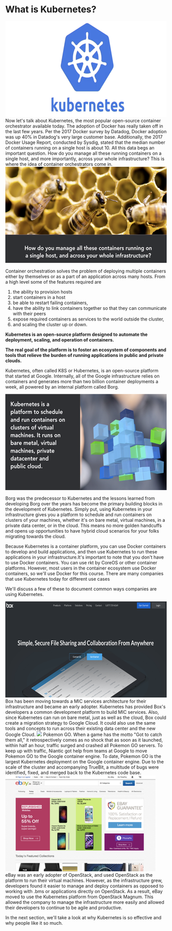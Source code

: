 # What is Kubernetes?

<img src="images/Kubernetes icon.png" height="300">
Now let's talk about Kubernetes, the most popular open-source container orchestrator available today. The adoption of Docker has really taken off in the last few years. Per the 2017 Docker survey by Datadog, Docker adoption was up 40% in Datadog's very large customer base. Additionally, the 2017 Docker Usage Report, conducted by Sysdig, stated that the median number of containers running on a single host is about 10. All this data begs an important question. How do you manage all these running containers on a single host, and more importantly, across your whole infrastructure? This is where the idea of container orchestrators come in.

<img src="images/How do you manage all nodes.png" height="300">

Container orchestration solves the problem of deploying multiple containers either by themselves or as a part of an application across many hosts.
From a high level some of the features required are
1. the ability to provision hosts
2. start containers in a host
3. be able to restart failing containers, 
4. have the ability to link containers together so that they can communicate with their peers
5. expose required containers as services to the world outside the cluster, 
6. and scaling the cluster up or down.

**Kubernetes is an open-source platform designed to automate the deployment, scaling, and operation of containers.** 

**The real goal of the platform is to foster an ecosystem of components and tools that relieve the burden of running applications in public and private clouds.**

Kubernetes, often called K8S or Hubernetes, is an open-source platform that started at Google. Internally, all of the Google infrastructure relies on containers and generates more than two billion container deployments a week, all powered by an internal platform called Borg.

<img src="images/Kubernetes solution.png" height="300">

Borg was the predecessor to Kubernetes and the lessons learned from developing Borg over the years has become the primary building blocks in the development of Kubernetes. Simply put, using Kubernetes in your infrastructure gives you a platform to schedule and run containers on clusters of your machines, whether it's on bare metal, virtual machines, in a private data center, or in the cloud. This means no more golden handcuffs and opens up opportunities to have hybrid cloud scenarios for your folks migrating towards the cloud.

Because Kubernetes is a container platform, you can use Docker containers to develop and build applications, and then use Kubernetes to run these applications in your infrastructure.It's important to note that you don't have to use Docker containers. You can use rkt by CoreOS or other container platforms. However, most users in the container ecosystem use Docker containers, so we'll use Docker for this course. There are many companies that use Kubernetes today for different use cases

We'll discuss a few of these to document common ways companies are using Kubernetes.

<img src="images/box website.png" height="300">
Box has been moving towards a MIC services architecture for their infrastructure and became an early adopter. Kubernetes has provided Box's developers a common development platform to build MIC services. Also, since Kubernetes can run on bare metal, just as well as the cloud, Box could create a migration strategy to Google Cloud. It could also use the same tools and concepts to run across their existing data center and the new Google Cloud.

<img src="images/pockymanGo.png" height="300">
Pokemon GO. When a game has the motto "Got to catch them all," it retrospectively comes as no shock that as soon as it launched, within half an hour, traffic surged and crashed all Pokemon GO servers. To keep up with traffic, Niantic got help from teams at Google to move Pokemon GO to the Google container engine. To date, Pokemon GO is the largest Kubernetes deployment on the Google container engine. Due to the scale of the cluster and accompanying TrueBit, a multitude of bugs were identified, fixed, and merged back to the Kubernetes code base.

<img src="images/ebay.png" height="300">
eBay was an early adopter of OpenStack, and used OpenStack as the platform to run their virtual machines. However, as the infrastructure grew, developers found it easier to manage and deploy containers as opposed to working with .bms or applications directly on OpenStack. As a result, eBay moved to use the Kubernetes platform from OpenStack Magnum. This allowed the company to manage the infrastructure more easily and allowed their developers to continue to be agile and productive.

In the next section, we'll take a look at why Kubernetes is so effective and why people like it so much.

